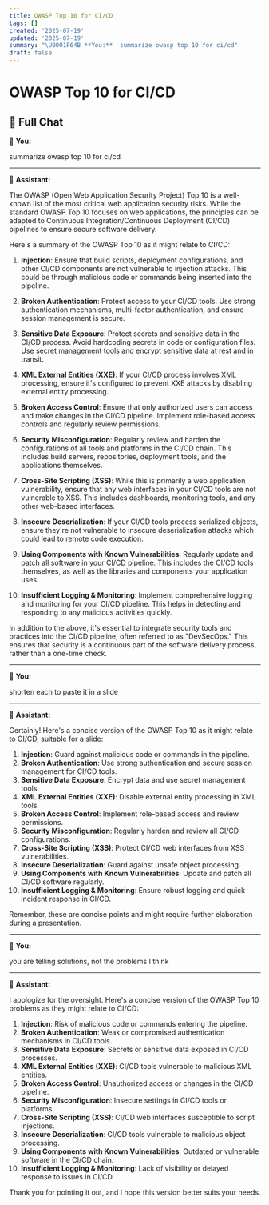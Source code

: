 ```yaml
---
title: OWASP Top 10 for CI/CD
tags: []
created: '2025-07-19'
updated: '2025-07-19'
summary: "\U0001F64B **You:**  summarize owasp top 10 for ci/cd"
draft: false
---
```


# OWASP Top 10 for CI/CD

## 🧠 Full Chat

🙋 **You:**

summarize owasp top 10 for ci/cd

---

🤖 **Assistant:**

The OWASP (Open Web Application Security Project) Top 10 is a well-known list of the most critical web application security risks. While the standard OWASP Top 10 focuses on web applications, the principles can be adapted to Continuous Integration/Continuous Deployment (CI/CD) pipelines to ensure secure software delivery.

Here's a summary of the OWASP Top 10 as it might relate to CI/CD:

1. **Injection**: Ensure that build scripts, deployment configurations, and other CI/CD components are not vulnerable to injection attacks. This could be through malicious code or commands being inserted into the pipeline.

2. **Broken Authentication**: Protect access to your CI/CD tools. Use strong authentication mechanisms, multi-factor authentication, and ensure session management is secure.

3. **Sensitive Data Exposure**: Protect secrets and sensitive data in the CI/CD process. Avoid hardcoding secrets in code or configuration files. Use secret management tools and encrypt sensitive data at rest and in transit.

4. **XML External Entities (XXE)**: If your CI/CD process involves XML processing, ensure it's configured to prevent XXE attacks by disabling external entity processing.

5. **Broken Access Control**: Ensure that only authorized users can access and make changes in the CI/CD pipeline. Implement role-based access controls and regularly review permissions.

6. **Security Misconfiguration**: Regularly review and harden the configurations of all tools and platforms in the CI/CD chain. This includes build servers, repositories, deployment tools, and the applications themselves.

7. **Cross-Site Scripting (XSS)**: While this is primarily a web application vulnerability, ensure that any web interfaces in your CI/CD tools are not vulnerable to XSS. This includes dashboards, monitoring tools, and any other web-based interfaces.

8. **Insecure Deserialization**: If your CI/CD tools process serialized objects, ensure they're not vulnerable to insecure deserialization attacks which could lead to remote code execution.

9. **Using Components with Known Vulnerabilities**: Regularly update and patch all software in your CI/CD pipeline. This includes the CI/CD tools themselves, as well as the libraries and components your application uses.

10. **Insufficient Logging & Monitoring**: Implement comprehensive logging and monitoring for your CI/CD pipeline. This helps in detecting and responding to any malicious activities quickly.

In addition to the above, it's essential to integrate security tools and practices into the CI/CD pipeline, often referred to as "DevSecOps." This ensures that security is a continuous part of the software delivery process, rather than a one-time check.

---

🙋 **You:**

shorten each to paste it in  a slide

---

🤖 **Assistant:**

Certainly! Here's a concise version of the OWASP Top 10 as it might relate to CI/CD, suitable for a slide:

1. **Injection**: Guard against malicious code or commands in the pipeline.
2. **Broken Authentication**: Use strong authentication and secure session management for CI/CD tools.
3. **Sensitive Data Exposure**: Encrypt data and use secret management tools.
4. **XML External Entities (XXE)**: Disable external entity processing in XML tools.
5. **Broken Access Control**: Implement role-based access and review permissions.
6. **Security Misconfiguration**: Regularly harden and review all CI/CD configurations.
7. **Cross-Site Scripting (XSS)**: Protect CI/CD web interfaces from XSS vulnerabilities.
8. **Insecure Deserialization**: Guard against unsafe object processing.
9. **Using Components with Known Vulnerabilities**: Update and patch all CI/CD software regularly.
10. **Insufficient Logging & Monitoring**: Ensure robust logging and quick incident response in CI/CD.

Remember, these are concise points and might require further elaboration during a presentation.

---

🙋 **You:**

you are telling solutions, not the problems I think

---

🤖 **Assistant:**

I apologize for the oversight. Here's a concise version of the OWASP Top 10 problems as they might relate to CI/CD:

1. **Injection**: Risk of malicious code or commands entering the pipeline.
2. **Broken Authentication**: Weak or compromised authentication mechanisms in CI/CD tools.
3. **Sensitive Data Exposure**: Secrets or sensitive data exposed in CI/CD processes.
4. **XML External Entities (XXE)**: CI/CD tools vulnerable to malicious XML entities.
5. **Broken Access Control**: Unauthorized access or changes in the CI/CD pipeline.
6. **Security Misconfiguration**: Insecure settings in CI/CD tools or platforms.
7. **Cross-Site Scripting (XSS)**: CI/CD web interfaces susceptible to script injections.
8. **Insecure Deserialization**: CI/CD tools vulnerable to malicious object processing.
9. **Using Components with Known Vulnerabilities**: Outdated or vulnerable software in the CI/CD chain.
10. **Insufficient Logging & Monitoring**: Lack of visibility or delayed response to issues in CI/CD.

Thank you for pointing it out, and I hope this version better suits your needs.